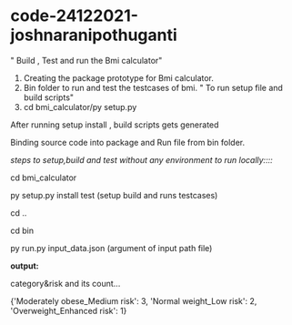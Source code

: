 # code-24122021-joshnaranipothuganti

" Build , Test and run the Bmi calculator"

1. Creating the package prototype for Bmi calculator.
2. Bin folder to run and test the testcases of bmi.
" To run setup file and build scripts"
3. cd bmi_calculator/py setup.py

After running setup install , build scripts gets generated

Binding source code into package and Run file from bin folder.

_steps to setup,build and test without any environment to run locally::::_

cd bmi_calculator

py setup.py install test (setup build and runs testcases)

cd ..

cd bin

py run.py input_data.json  (argument of input path file)

**output:**

category&risk and its count...

{'Moderately obese_Medium risk': 3, 'Normal weight_Low risk': 2, 'Overweight_Enhanced risk': 1}

